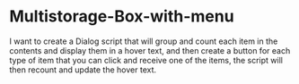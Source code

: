 # Multistorage-Box-with-menu
I want to create a Dialog script that will group and count each item in the contents and display them in a hover text, and then create a button for each type of item that you can click and receive one of the items, the script will then recount and update the hover text.
